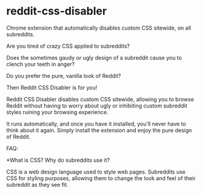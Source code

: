 reddit-css-disabler
===================

Chrome extension that automatically disables custom CSS sitewide, on all subreddits.

Are you tired of crazy CSS applied to subreddits?

Does the sometimes gaudy or ugly design of a subreddit cause you to clench your teeth in anger?

Do you prefer the pure, vanilla look of Reddit?

Then Reddit CSS Disabler is for you! 

Reddit CSS Disabler disables custom CSS sitewide, allowing you to browse Reddit without having to worry about ugly or inhibiting custom subreddit styles ruining your browsing experience. 

It runs automatically, and once you have it installed, you'll never have to think about it again. Simply install the extension and enjoy the pure design of Reddit. 

FAQ:

*What is CSS? Why do subreddits use it?

CSS is a web design language used to style web pages. 
Subreddits use CSS for styling purposes, allowing them to change the look and feel of their subreddit as they see fit. 
